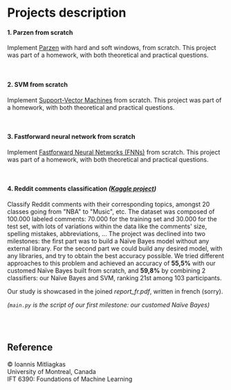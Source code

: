 
# Projects description

#### 1. Parzen from scratch
Implement [Parzen](https://en.wikipedia.org/wiki/Kernel_density_estimation) with hard and soft windows, from scratch.
This project was part of a homework, with both theoretical and practical questions.

<br/>

#### 2. SVM from scratch
Implement [Support-Vector Machines](https://towardsdatascience.com/support-vector-machine-simply-explained-fee28eba5496) from scratch.
This project was part of a homework, with both theoretical and practical questions.

<br/>

#### 3. Fastforward neural network from scratch
Implement [Fastforward Neural Networks (FNNs)](http://introtodeeplearning.com/slides/6S191_MIT_DeepLearning_L1.pdf) from scratch.
This project was part of a homework, with both theoretical and practical questions.

<br/>

#### 4. Reddit comments classification *([Kaggle project](https://www.kaggle.com/c/ift3395-ift6390-reddit-comments/overview))*
Classify Reddit comments with their corresponding topics, amongst 20 classes going from "NBA" to "Music", etc.
The dataset was composed of 100.000 labeled comments: 70.000 for the training set and 30.000 for the test set, with lots of variations within the data like the comments' size, spelling mistakes, abbreviations, ...
The project was declined into two milestones: the first part was to build a Naïve Bayes model without any external library. For the second part we could build any desired model, with any libraries, and try to obtain the best accuracy possible.
We tried different approaches to this problem and achieved an accuracy of **55,5%** with our customed Naïve Bayes built from scratch, and **59,8%** by combining 2 classifiers: our Naïve Bayes and SVM, ranking 21st among 103 participants.

Our study is showcased in the joined *report_fr.pdf*, written in french (sorry).

*(`main.py` is the script of our first milestone: our customed Naïve Bayes)*

<br/>
<br/>

## Reference
© Ioannis Mitliagkas  
University of Montreal, Canada  
IFT 6390: Foundations of Machine Learning

